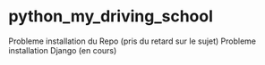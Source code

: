 # python_my_driving_school
Probleme installation du Repo (pris du retard sur le sujet)
Probleme installation Django (en cours)
